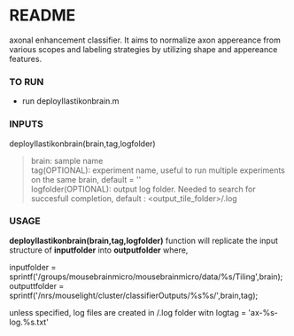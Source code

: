 # README #

axonal enhancement classifier. It aims to normalize axon appereance from various scopes and labeling strategies by utilizing shape and appereance features. 

### TO RUN ###

* run deployIlastikonbrain.m

### INPUTS ###
deployIlastikonbrain(brain,tag,logfolder)  
>brain: sample name  
>tag(OPTIONAL): experiment name, useful to run multiple experiments on the same brain, default = ''  
>logfolder(OPTIONAL): output log folder. Needed to search for succesfull completion, default : <output_tile_folder>/.log  

### USAGE ### 
**deployIlastikonbrain(brain,tag,logfolder)** function will replicate the input structure of **inputfolder** into **outputfolder** where, 

inputfolder = sprintf('/groups/mousebrainmicro/mousebrainmicro/data/%s/Tiling',brain); 
outputtfolder = sprintf('/nrs/mouselight/cluster/classifierOutputs/%s%s/',brain,tag);

unless specified, log files are created in <outputfolder>/.log folder witn logtag = 'ax-%s-log.%s.txt'

